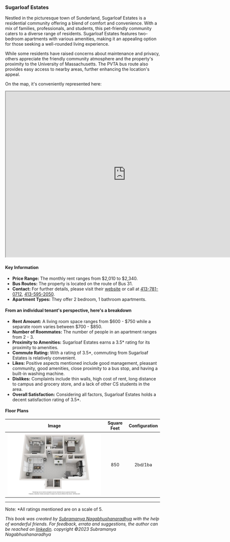 ### Sugarloaf Estates

Nestled in the picturesque town of Sunderland, Sugarloaf Estates is a residential community offering a blend of comfort and convenience. With a mix of families, professionals, and students, this pet-friendly community caters to a diverse range of residents. Sugarloaf Estates features two-bedroom apartments with various amenities, making it an appealing option for those seeking a well-rounded living experience.

While some residents have raised concerns about maintenance and privacy, others appreciate the friendly community atmosphere and the property's proximity to the University of Massachusetts. The PVTA bus route also provides easy access to nearby areas, further enhancing the location's appeal.

On the map, it's conveniently represented here:
<iframe src="https://www.google.com/maps/d/embed?mid=1WG3ZlaUSK2Z9Lj1oyyD4qTCEk0ZTikE&ehbc=2E312F" width="780" height="540"></iframe>

#### Key Information
- **Price Range:** The monthly rent ranges from $2,010 to $2,340.
- **Bus Routes:** The property is located on the route of Bus 31.
- **Contact:** For further details, please visit their [website](https://www.aspensquare.com/apartments/massachusetts/sunderland/sugarloaf-estates) or call at [413-781-0712](tel:413-781-0712), [413-595-2050](tel:413-595-2050).
- **Apartment Types:** They offer 2 bedroom, 1 bathroom apartments.

#### From an individual tenant's perspective, here's a breakdown
- **Rent Amount:** A living room space ranges from $600 - $750 while a separate room varies between $700 - $850.
- **Number of Roommates:** The number of people in an apartment ranges from 2 - 3.
- **Proximity to Amenities:** Sugarloaf Estates earns a 3.5* rating for its proximity to amenities.
- **Commute Rating:** With a rating of 3.5*, commuting from Sugarloaf Estates is relatively convenient.
- **Likes:** Positive aspects mentioned include good management, pleasant community, good amenities, close proximity to a bus stop, and having a built-in washing machine.
- **Dislikes:** Complaints include thin walls, high cost of rent, long distance to campus and grocery store, and a lack of other CS students in the area.
- **Overall Satisfaction:** Considering all factors, Sugarloaf Estates holds a decent satisfaction rating of 3.5*.

#### Floor Plans
| Image | Square Feet | Configuration |
| :---: | :---: | :---: |
| ![Floor Plan 1](/assets/sugarloaf_estates_flooplan.jpeg) | 850 | 2bd/1ba |

---
Note: 
*All ratings mentioned are on a scale of 5.

*This book was created by [Subramanya Nagabhushanaradhya](https://subramanya.ai) with the help of wonderful friends. For feedback, errata and suggestions, the author can be reached on [linkedin](https://www.linkedin.com/in/nsubramanya). copyright ©2023 Subramanya Nagabhushanaradhya*